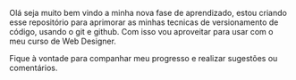 Olá seja muito bem vindo a minha nova fase de aprendizado, estou criando
esse repositório para aprimorar as minhas tecnicas de versionamento de código,
usando o git e github.
Com isso vou aproveitar para usar com o meu curso de Web Designer.

Fique à vontade para companhar meu progresso e realizar sugestões ou comentários.